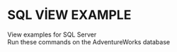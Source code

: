 # SQL VİEW EXAMPLE
View examples for SQL Server  
Run these commands on the AdventureWorks database
